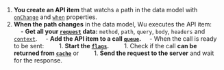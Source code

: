 1. **You create an API item** that watchs a path in the data model with
[`onChange`](./documentation-properties.md#onchange) and [`when`](./documentation-properties.md#when) properties.
1. **When the path changes** in the data model, Wu executes the API item:
    - **Get all your [`request`](#request-property) data:** `method`, `path`, `query`, `body`, `headers` and [`context`](#optionscontext).
    - **Add the API item to a call [`queue`](#queue).**
    - When the call is ready to be sent:
        1. **Start the [`flags`](#optionsflags).**
        1. Check if the call **can be returned from [`cache`](#optionscacheable)** or
        1. **Send the request to the server** and wait for the response.

